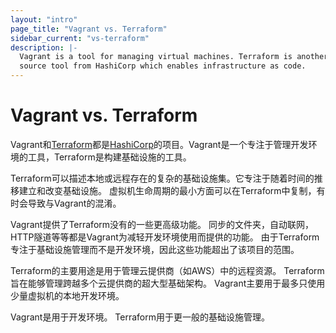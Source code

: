 ```yaml
---
layout: "intro"
page_title: "Vagrant vs. Terraform"
sidebar_current: "vs-terraform"
description: |-
  Vagrant is a tool for managing virtual machines. Terraform is another open
  source tool from HashiCorp which enables infrastructure as code.
---
```


# Vagrant vs. Terraform

Vagrant和[Terraform][terraform]都是[HashiCorp][hashicorp]的项目。Vagrant是一个专注于管理开发环境的工具，Terraform是构建基础设施的工具。

Terraform可以描述本地或远程存在的复杂的基础设施集。它专注于随着时间的推移建立和改变基础设施。 虚拟机生命周期的最小方面可以在Terraform中复制，有时会导致与Vagrant的混淆。

Vagrant提供了Terraform没有的一些更高级功能。 同步的文件夹，自动联网，HTTP隧道等等都是Vagrant为减轻开发环境使用而提供的功能。 由于Terraform专注于基础设施管理而不是开发环境，因此这些功能超出了该项目的范围。

Terraform的主要用途是用于管理云提供商（如AWS）中的远程资源。 Terraform旨在能够管理跨越多个云提供商的超大型基础架构。 Vagrant主要用于最多只使用少量虚拟机的本地开发环境。

Vagrant是用于开发环境。 Terraform用于更一般的基础设施管理。

[hashicorp]: https://www.hashicorp.com
[terraform]: https://www.terraform.io
